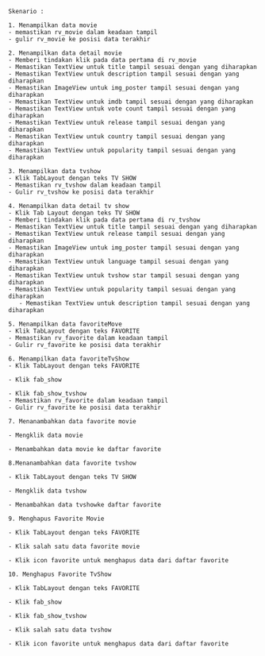 

    Skenario :

    1. Menampilkan data movie
    - memastikan rv_movie dalam keadaan tampil
    - gulir rv_movie ke posisi data terakhir

    2. Menampilkan data detail movie
    - Memberi tindakan klik pada data pertama di rv_movie
    - Memastikan TextView untuk title tampil sesuai dengan yang diharapkan
    - Memastikan TextView untuk description tampil sesuai dengan yang diharapkan
    - Memastikan ImageView untuk img_poster tampil sesuai dengan yang diharapkan
    - Memastikan TextView untuk imdb tampil sesuai dengan yang diharapkan
    - Memastikan TextView untuk vote count tampil sesuai dengan yang diharapkan
    - Memastikan TextView untuk release tampil sesuai dengan yang diharapkan
    - Memastikan TextView untuk country tampil sesuai dengan yang diharapkan
    - Memastikan TextView untuk popularity tampil sesuai dengan yang diharapkan

    3. Menampilkan data tvshow
    - Klik TabLayout dengan teks TV SHOW
    - Memastikan rv_tvshow dalam keadaan tampil
    - Gulir rv_tvshow ke posisi data terakhir

    4. Menampilkan data detail tv show
    - Klik Tab Layout dengan teks TV SHOW
    - Memberi tindakan klik pada data pertama di rv_tvshow
    - Memastikan TextView untuk title tampil sesuai dengan yang diharapkan
    - Memastikan TextView untuk release tampil sesuai dengan yang diharapkan
    - Memastikan ImageView untuk img_poster tampil sesuai dengan yang diharapkan
    - Memastikan TextView untuk language tampil sesuai dengan yang diharapkan
    - Memastikan TextView untuk tvshow star tampil sesuai dengan yang diharapkan
    - Memastikan TextView untuk popularity tampil sesuai dengan yang diharapkan
       - Memastikan TextView untuk description tampil sesuai dengan yang diharapkan

    5. Menampilkan data favoriteMove
    - Klik TabLayout dengan teks FAVORITE
    - Memastikan rv_favorite dalam keadaan tampil
    - Gulir rv_favorite ke posisi data terakhir

    6. Menampilkan data favoriteTvShow
    - Klik TabLayout dengan teks FAVORITE

    - Klik fab_show

    - Klik fab_show_tvshow
    - Memastikan rv_favorite dalam keadaan tampil
    - Gulir rv_favorite ke posisi data terakhir

    7. Menanambahkan data favorite movie

    - Mengklik data movie

    - Menambahkan data movie ke daftar favorite

    8.Menanambahkan data favorite tvshow

    - Klik TabLayout dengan teks TV SHOW

    - Mengklik data tvshow

    - Menambahkan data tvshowke daftar favorite

    9. Menghapus Favorite Movie

    - Klik TabLayout dengan teks FAVORITE

    - Klik salah satu data favorite movie

    - Klik icon favorite untuk menghapus data dari daftar favorite

    10. Menghapus Favorite TvShow

    - Klik TabLayout dengan teks FAVORITE

    - Klik fab_show

    - Klik fab_show_tvshow

    - Klik salah satu data tvshow

    - Klik icon favorite untuk menghapus data dari daftar favorite
